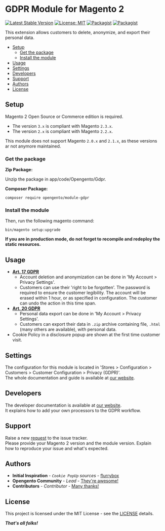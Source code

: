 # GDPR Module for Magento 2

[![Latest Stable Version](https://img.shields.io/packagist/v/opengento/module-gdpr.svg?style=flat-square)](https://packagist.org/packages/opengento/module-gdpr)
[![License: MIT](https://img.shields.io/github/license/opengento/magento2-gdpr.svg?style=flat-square)](./LICENSE) 
[![Packagist](https://img.shields.io/packagist/dt/opengento/module-gdpr.svg?style=flat-square)](https://packagist.org/packages/opengento/module-gdpr)
[![Packagist](https://img.shields.io/packagist/dm/opengento/module-gdpr.svg?style=flat-square)](https://packagist.org/packages/opengento/module-gdpr)

This extension allows customers to delete, anonymize, and export their personal data.

 - [Setup](#setup)
   - [Get the package](#get-the-package)
   - [Install the module](#install-the-module)
 - [Usage](#usage)
 - [Settings](#settings)
 - [Developers](#developers)
 - [Support](#support)
 - [Authors](#authors)
 - [License](#license)

## Setup

Magento 2 Open Source or Commerce edition is required.

- The version `3.x` is compliant with Magento `2.3.x`.  
- The version `2.x` is compliant with Magento `2.2.x`.

This module does not support Magento `2.0.x` and `2.1.x`, as these versions ar not anymore maintained.  

### Get the package

**Zip Package:**

Unzip the package in app/code/Opengento/Gdpr.

**Composer Package:**

```
composer require opengento/module-gdpr
```

### Install the module

Then, run the following magento command:

```
bin/magento setup:upgrade
```

**If you are in production mode, do not forget to recompile and redeploy the static resources.**

## Usage

* **[Art. 17 GDPR](https://gdpr-info.eu/art-17-gdpr/)**
  * Account deletion and anonymization can be done in 'My Account > Privacy Settings'.
  * Customers can use their 'right to be forgotten'. The password is required to ensure the customer legibility.
    The account will be erased within 1 hour, or as specified in configuration. The customer can undo the action in this time span.
* **[Art. 20 GDPR](https://gdpr-info.eu/art-20-gdpr/)**
  * Personal data export can be done in 'My Account > Privacy Settings'.
  * Customers can export their data in `.zip` archive containing file, `.html` (many others are available), with personal data.
* Cookie Policy in a disclosure popup are shown at the first time customer visit.

## Settings

The configuration for this module is located in 'Stores > Configuration > Customers > Customer Configuration > Privacy (GDPR)'.  
The whole documentation and guide is available at [our website](https://opengento.fr/magento2-gdpr/).

## Developers

The developer documentation is available at [our website](https://opengento.fr/magento2-gdpr/).  
It explains how to add your own processors to the GDPR workflow.

## Support

Raise a new [request](https://github.com/opengento/magento2-gdpr/issues) to the issue tracker.  
Please provide your Magento 2 version and the module version. Explain how to reproduce your issue and what's expected.

## Authors

- **Initial Inspiration** - *`Cookie PopUp` sources* - [flurrybox](https://github.com/flurrybox)
- **Opengento Community** - *Lead* - [They're awesome!](https://github.com/opengento)
- **Contributors** - *Contributor* - [Many thanks!](https://github.com/opengento/magento2-gdpr/graphs/contributors)

## License

This project is licensed under the MIT License - see the [LICENSE](./LICENSE) details.

***That's all folks!***
